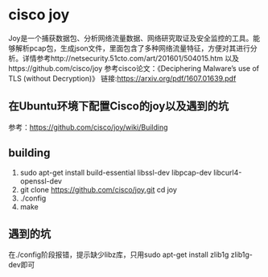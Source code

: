 # cisco joy

Joy是一个捕获数据包、分析网络流量数据、网络研究取证及安全监控的工具。能够解析pcap包，生成json文件，里面包含了多种网络流量特征，方便对其进行分析。详情参考http://netsecurity.51cto.com/art/201601/504015.htm 以及https://github.com/cisco/joy 
参考cisco论文：《Deciphering Malware’s use of TLS (without Decryption)》 链接:https://arxiv.org/pdf/1607.01639.pdf

## 在Ubuntu环境下配置Cisco的joy以及遇到的坑

参考：https://github.com/cisco/joy/wiki/Building

## building
1. sudo apt-get install build-essential libssl-dev libpcap-dev libcurl4-openssl-dev
2. git clone https://github.com/cisco/joy.git
   cd joy
3. ./config
4. make

## 遇到的坑
在./config阶段报错，提示缺少libz库，只用sudo apt-get install zlib1g zlib1g-dev即可
